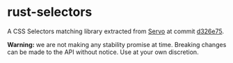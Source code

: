 rust-selectors
==============

A CSS Selectors matching library extracted
from [Servo](https://github.com/servo/servo)
at commit [d326e75](https://github.com/servo/servo/tree/d26345f868e4261760ce204bdc383941e8f14621/components/style).

**Warning:** we are not making any stability promise at time.
Breaking changes can be made to the API without notice.
Use at your own discretion.
